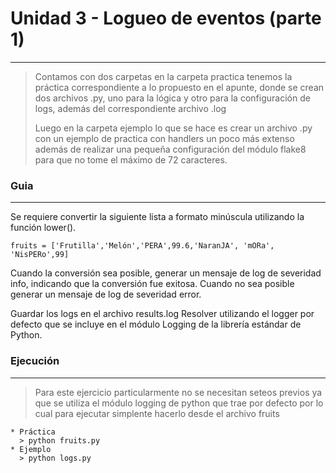 # Unidad 3 - Logueo de eventos (parte 1)
----
>Contamos con dos carpetas en la carpeta practica tenemos la práctica correspondiente a lo propuesto en el apunte, donde se crean dos archivos .py, uno para la lógica y otro para la configuración de logs, además del correspondiente archivo .log
>
>Luego en la carpeta ejemplo lo que se hace es crear un archivo .py con un ejemplo de practica con handlers un poco más extenso además de realizar una pequeña configuración del módulo flake8 para que no tome el máximo de 72 caracteres.

### Guia
----
Se requiere convertir la siguiente lista a formato minúscula utilizando
la función lower().

~~~
fruits = ['Frutilla','Melón','PERA',99.6,'NaranJA', 'mORa', 'NisPERo',99]
~~~
Cuando la conversión sea posible, generar un mensaje de log de
severidad info, indicando que la conversión fue exitosa. Cuando no
sea posible generar un mensaje de log de severidad error.

Guardar los logs en el archivo results.log
Resolver utilizando el logger por defecto que se incluye en el módulo
Logging de la librería estándar de Python.

### Ejecución
---
>Para este ejercicio particularmente no se necesitan seteos previos ya que se utiliza el módulo logging de python que trae por defecto por lo cual para ejecutar simplente hacerlo desde el archivo fruits

~~~
* Práctica
  > python fruits.py
* Ejemplo
  > python logs.py
~~~